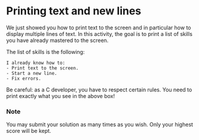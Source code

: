 # Printing text and new lines
We just showed you how to print text to the screen and in particular how to display multiple lines of text. In this activity, the goal is to print a list of skills you have already mastered to the screen.

The list of skills is the following:
```
I already know how to:
- Print text to the screen.
- Start a new line.
- Fix errors.
```
Be careful: as a C developer, you have to respect certain rules. You need to print exactly what you see in the above box!

### Note
You may submit your solution as many times as you wish. Only your highest score will be kept.
